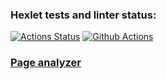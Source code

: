 ### Hexlet tests and linter status:
[![Actions Status](https://github.com/topmatedesu/php-project-9/actions/workflows/hexlet-check.yml/badge.svg)](https://github.com/topmatedesu/php-project-9/actions)
[![Github Actions](https://github.com/topmatedesu/php-project-9/actions/workflows/github-check.yml/badge.svg)](https://github.com/topmatedesu/php-project-9/actions/workflows/github-check.yml)

### [Page analyzer](https://php-project-9-w2fx.onrender.com/)